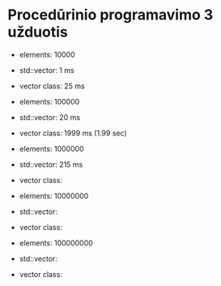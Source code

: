 # Procedūrinio programavimo 3 užduotis

- elements: 10000
- std::vector: 1 ms
- vector class: 25 ms

- elements: 100000
- std::vector: 20 ms
- vector class: 1999 ms (1.99 sec)

- elements: 1000000
- std::vector: 215 ms
- vector class: 

- elements: 10000000
- std::vector: 
- vector class: 

- elements: 100000000
- std::vector: 
- vector class: 
